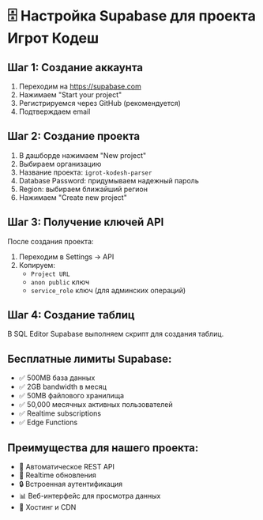 # 🗄️ Настройка Supabase для проекта Игрот Кодеш

## Шаг 1: Создание аккаунта
1. Переходим на https://supabase.com
2. Нажимаем "Start your project"
3. Регистрируемся через GitHub (рекомендуется)
4. Подтверждаем email

## Шаг 2: Создание проекта
1. В дашборде нажимаем "New project"
2. Выбираем организацию
3. Название проекта: `igrot-kodesh-parser`
4. Database Password: придумываем надежный пароль
5. Region: выбираем ближайший регион
6. Нажимаем "Create new project"

## Шаг 3: Получение ключей API
После создания проекта:
1. Переходим в Settings → API
2. Копируем:
   - `Project URL`
   - `anon public` ключ
   - `service_role` ключ (для админских операций)

## Шаг 4: Создание таблиц
В SQL Editor Supabase выполняем скрипт для создания таблиц.

## Бесплатные лимиты Supabase:
- ✅ 500MB база данных
- ✅ 2GB bandwidth в месяц  
- ✅ 50MB файлового хранилища
- ✅ 50,000 месячных активных пользователей
- ✅ Realtime subscriptions
- ✅ Edge Functions

## Преимущества для нашего проекта:
- 🔄 Автоматическое REST API
- 🔄 Realtime обновления  
- 🔒 Встроенная аутентификация
- 📊 Веб-интерфейс для просмотра данных
- 🚀 Хостинг и CDN
